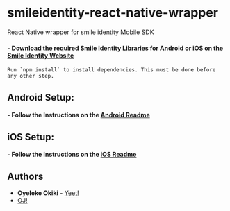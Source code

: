 # smileidentity-react-native-wrapper
React Native wrapper for smile identity Mobile SDK

#### -  Download the required Smile Identity Libraries for Android or iOS on the [Smile Identity Website](https://test-smileid.herokuapp.com/sdk)

```
Run `npm install` to install dependencies. This must be done before any other step.
```

## Android Setup:
#### -  Follow the Instructions on the [Android Readme](https://github.com/PiggyTech/smileidentity-react-native-wrapper/tree/master/android)



## iOS Setup:
#### -  Follow the Instructions on the [iOS Readme](https://github.com/PiggyTech/smileidentity-react-native-wrapper/tree/master/ios)

## Authors

* **Oyeleke Okiki** - [Yeet!](http://oyelekeokiki.com)
* [OJ!](mailto:oj@piggyvest.com)

